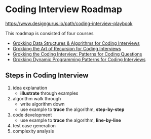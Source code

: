 # Coding Interview Roadmap
https://www.designgurus.io/path/coding-interview-playbook

This roadmap is consisted of four courses
- [Grokking Data Structures & Algorithms for Coding Interviews](./Grokking%20Data%20Structures%20and%20Algorithms%20for%20Coding%20Interviews/Grokking%20Data%20Structures%20and%20Algorithms%20for%20Coding%20Interviews.md)
- [Grokking the Art of Recursion for Coding Interviews](./Grokking%20the%20Art%20of%20Recursion%20for%20Coding%20Interviews/Grokking%20the%20Art%20of%20Recursion%20for%20Coding%20Interviews.md)
- [Grokking the Coding Interview: Patterns for Coding Questions](./Grokking%20the%20Coding%20Interview-%20Patterns%20for%20Coding%20Questions/Grokking%20the%20Coding%20Interview-%20Patterns%20for%20Coding%20Questions.md)
- [Grokking Dynamic Programming Patterns for Coding Interviews](./Grokking%20Dynamic%20Programming%20Patterns%20for%20Coding%20Interviews/Grokking%20Dynamic%20Programming%20Patterns%20for%20Coding%20Interviews.md)

## Steps in Coding Interview
1. idea explanation  
   - **illustrate** through examples
2. algorithm walk through
   - write algorithm down
   - use example to **trace** the algorithm, **step-by-step**
3. code development
   - use example to **trace** the algorithm, **line-by-line**
4. test case generation
5. complexity analysis